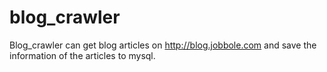 blog_crawler
============

Blog_crawler can get blog articles on http://blog.jobbole.com and save the information of the articles to mysql.

